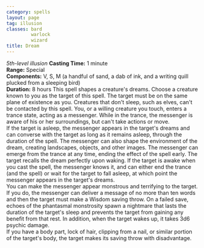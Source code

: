 ```yaml
---
category: spells
layout: page
tag: illusion
classes: bard
         warlock
         wizard
title: Dream 
---
```

_5th-level illusion_ 
**Casting Time:** 1 minute    
**Range:** Special    
**Components:** V, S, M (a handful of sand, a dab of ink, and a writing quill plucked from a sleeping bird)    
**Duration:** 8 hours 
This spell shapes a creature's dreams. Choose a creature known to you as the target of this spell. The target must be on the same plane of existence as you. Creatures that don't sleep, such as elves, can't be contacted by this spell. You, or a willing creature you touch, enters a trance state, acting as a messenger. While in the trance, the messenger is aware of his or her surroundings, but can't take actions or move.    
If the target is asleep, the messenger appears in the target's dreams and can converse with the target as long as it remains asleep, through the duration of the spell. The messenger can also shape the environment of the dream, creating landscapes, objects, and other images. The messenger can emerge from the trance at any time, ending the effect of the spell early. The target recalls the dream perfectly upon waking. If the target is awake when you cast the spell, the messenger knows it, and can either end the trance (and the spell) or wait for the target to fall asleep, at which point the messenger appears in the target's dreams.    
You can make the messenger appear monstrous and terrifying to the target. If you do, the messenger can deliver a message of no more than ten words and then the target must make a Wisdom saving throw. On a failed save, echoes of the phantasmal monstrosity spawn a nightmare that lasts the duration of the target's sleep and prevents the target from gaining any benefit from that rest. In addition, when the target wakes up, it takes 3d6 psychic damage.    
If you have a body part, lock of hair, clipping from a nail, or similar portion of the target's body, the target makes its saving throw with disadvantage.